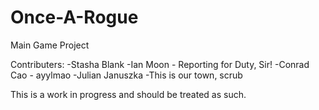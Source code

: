 # Once-A-Rogue
Main Game Project

Contributers:
-Stasha Blank
-Ian Moon - Reporting for Duty, Sir!
-Conrad Cao - ayylmao
-Julian Januszka -This is our town, scrub

This is a work in progress and should be treated as such.
